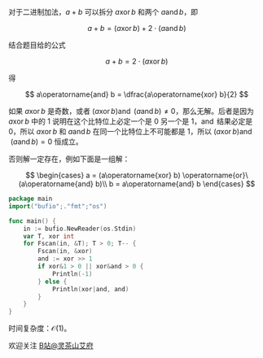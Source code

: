 对于二进制加法，$a+b$ 可以拆分 $a\operatorname{xor} b$ 和两个 $a\operatorname{and} b$，即

$$
a+b = (a\operatorname{xor} b) + 2\cdot (a\operatorname{and} b)
$$

结合题目给的公式

$$
a+b = 2\cdot (a\operatorname{xor} b)
$$

得

$$
a\operatorname{and} b = \dfrac{a\operatorname{xor} b}{2}
$$

如果 $a\operatorname{xor} b$ 是奇数，或者 $(a\operatorname{xor} b) \operatorname{and}\  (a\operatorname{and} b) \ne 0$，那么无解。后者是因为 $a\operatorname{xor} b$ 中的 $1$ 说明在这个比特位上必定一个是 $0$ 另一个是 $1$，$\operatorname{and}$ 结果必定是 $0$，所以 $a\operatorname{xor} b$ 和 $a\operatorname{and} b$ 在同一个比特位上不可能都是 $1$，所以 $(a\operatorname{xor} b) \operatorname{and}\  (a\operatorname{and} b) = 0$ 恒成立。

否则解一定存在，例如下面是一组解：

$$
\begin{cases}
a = (a\operatorname{xor} b) \operatorname{or}\ (a\operatorname{and} b)\\
b = a\operatorname{and} b
\end{cases}
$$

```go
package main
import("bufio";."fmt";"os")

func main() {
	in := bufio.NewReader(os.Stdin)
	var T, xor int
	for Fscan(in, &T); T > 0; T-- {
		Fscan(in, &xor)
		and := xor >> 1
		if xor&1 > 0 || xor&and > 0 {
			Println(-1)
		} else {
			Println(xor|and, and)
		}
	}
}
```

时间复杂度：$\mathcal{O}(1)$。

欢迎关注 [B站@灵茶山艾府](https://space.bilibili.com/206214)
